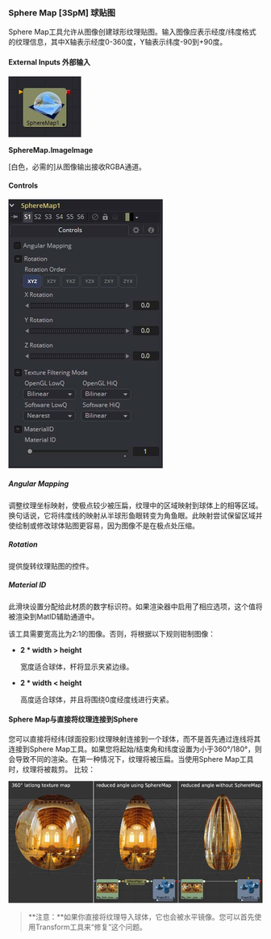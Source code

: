 ### Sphere Map [3SpM] 球贴图

Sphere Map工具允许从图像创建球形纹理贴图。输入图像应表示经度/纬度格式的纹理信息，其中X轴表示经度0-360度，Y轴表示纬度-90到+90度。

#### External Inputs 外部输入

 ![3SpM_tile](images/3SpM_tile.jpg)

**SphereMap.ImageImage**

[白色，必需的]从图像输出接收RGBA通道。

#### Controls

![3SpM_Controls](images/3SpM_Controls.jpg)

##### Angular Mapping

调整纹理坐标映射，使极点较少被压扁，纹理中的区域映射到球体上的相等区域。换句话说，它将纬度线的映射从半球形鱼眼转变为角鱼眼。此映射尝试保留区域并使绘制或修改球体贴图更容易，因为图像不是在极点处压缩。

##### Rotation

提供旋转纹理贴图的控件。

##### Material ID

此滑块设置分配给此材质的数字标识符。如果渲染器中启用了相应选项，这个值将被渲染到MatID辅助通道中。

该工具需要宽高比为2:1的图像。否则，将根据以下规则钳制图像：

- **2 * width > height**

  宽度适合球体，杆将显示夹紧边缘。

- **2 * width < height**

  高度适合球体，并且将围绕0度经度线进行夹紧。

#### Sphere Map与直接将纹理连接到Sphere

您可以直接将经纬(球面投影)纹理映射连接到一个球体，而不是首先通过连线将其连接到Sphere Map工具。如果您将起始/结束角和纬度设置为小于360°/180°，则会导致不同的渲染。在第一种情况下，纹理将被压扁。当使用Sphere Map工具时，纹理将被裁剪。
比较：

![3SpM_Compare](images/3SpM_Compare.jpg)

> **注意：**如果你直接将纹理导入球体，它也会被水平镜像。您可以首先使用Transform工具来“修复”这个问题。

